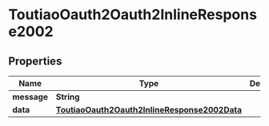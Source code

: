 # ToutiaoOauth2Oauth2InlineResponse2002

## Properties
Name | Type | Description | Notes
------------ | ------------- | ------------- | -------------
**message** | **String** |  |  [optional]
**data** | [**ToutiaoOauth2Oauth2InlineResponse2002Data**](ToutiaoOauth2Oauth2InlineResponse2002Data.md) |  |  [optional]

